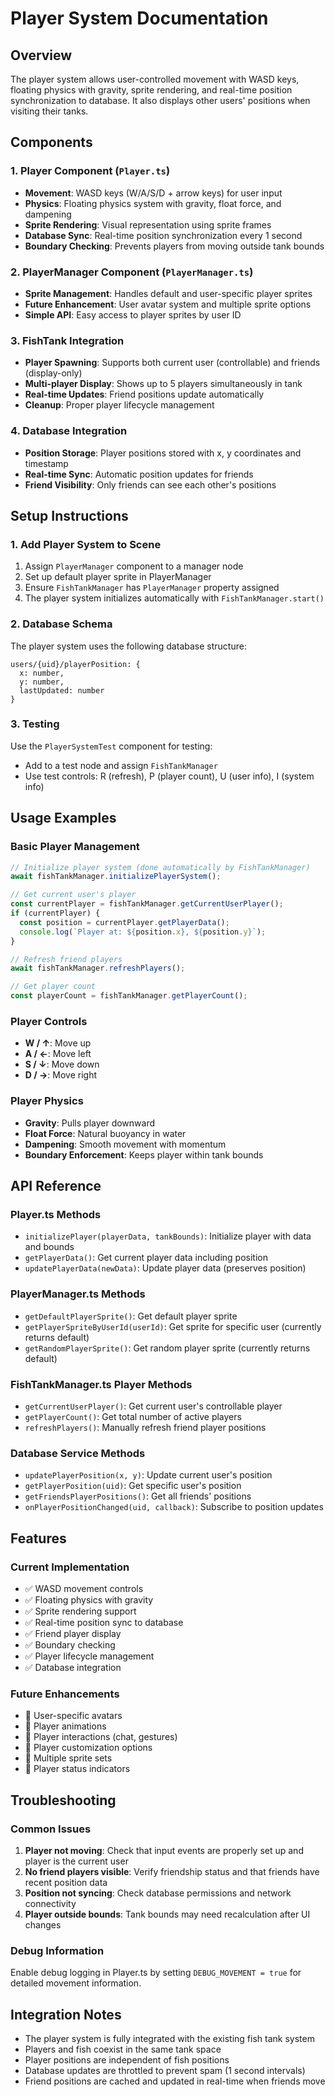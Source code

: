# Player System Documentation

## Overview

The player system allows user-controlled movement with WASD keys, floating physics with gravity, sprite rendering, and real-time position synchronization to database. It also displays other users' positions when visiting their tanks.

## Components

### 1. Player Component (`Player.ts`)

- **Movement**: WASD keys (W/A/S/D + arrow keys) for user input
- **Physics**: Floating physics system with gravity, float force, and dampening
- **Sprite Rendering**: Visual representation using sprite frames
- **Database Sync**: Real-time position synchronization every 1 second
- **Boundary Checking**: Prevents players from moving outside tank bounds

### 2. PlayerManager Component (`PlayerManager.ts`)

- **Sprite Management**: Handles default and user-specific player sprites
- **Future Enhancement**: User avatar system and multiple sprite options
- **Simple API**: Easy access to player sprites by user ID

### 3. FishTank Integration

- **Player Spawning**: Supports both current user (controllable) and friends (display-only)
- **Multi-player Display**: Shows up to 5 players simultaneously in tank
- **Real-time Updates**: Friend positions update automatically
- **Cleanup**: Proper player lifecycle management

### 4. Database Integration

- **Position Storage**: Player positions stored with x, y coordinates and timestamp
- **Real-time Sync**: Automatic position updates for friends
- **Friend Visibility**: Only friends can see each other's positions

## Setup Instructions

### 1. Add Player System to Scene

1. Assign `PlayerManager` component to a manager node
2. Set up default player sprite in PlayerManager
3. Ensure `FishTankManager` has `PlayerManager` property assigned
4. The player system initializes automatically with `FishTankManager.start()`

### 2. Database Schema

The player system uses the following database structure:

```
users/{uid}/playerPosition: {
  x: number,
  y: number,
  lastUpdated: number
}
```

### 3. Testing

Use the `PlayerSystemTest` component for testing:

- Add to a test node and assign `FishTankManager`
- Use test controls: R (refresh), P (player count), U (user info), I (system info)

## Usage Examples

### Basic Player Management

```typescript
// Initialize player system (done automatically by FishTankManager)
await fishTankManager.initializePlayerSystem();

// Get current user's player
const currentPlayer = fishTankManager.getCurrentUserPlayer();
if (currentPlayer) {
  const position = currentPlayer.getPlayerData();
  console.log(`Player at: ${position.x}, ${position.y}`);
}

// Refresh friend players
await fishTankManager.refreshPlayers();

// Get player count
const playerCount = fishTankManager.getPlayerCount();
```

### Player Controls

- **W / ↑**: Move up
- **A / ←**: Move left
- **S / ↓**: Move down
- **D / →**: Move right

### Player Physics

- **Gravity**: Pulls player downward
- **Float Force**: Natural buoyancy in water
- **Dampening**: Smooth movement with momentum
- **Boundary Enforcement**: Keeps player within tank bounds

## API Reference

### Player.ts Methods

- `initializePlayer(playerData, tankBounds)`: Initialize player with data and bounds
- `getPlayerData()`: Get current player data including position
- `updatePlayerData(newData)`: Update player data (preserves position)

### PlayerManager.ts Methods

- `getDefaultPlayerSprite()`: Get default player sprite
- `getPlayerSpriteByUserId(userId)`: Get sprite for specific user (currently returns default)
- `getRandomPlayerSprite()`: Get random player sprite (currently returns default)

### FishTankManager.ts Player Methods

- `getCurrentUserPlayer()`: Get current user's controllable player
- `getPlayerCount()`: Get total number of active players
- `refreshPlayers()`: Manually refresh friend player positions

### Database Service Methods

- `updatePlayerPosition(x, y)`: Update current user's position
- `getPlayerPosition(uid)`: Get specific user's position
- `getFriendsPlayerPositions()`: Get all friends' positions
- `onPlayerPositionChanged(uid, callback)`: Subscribe to position updates

## Features

### Current Implementation

- ✅ WASD movement controls
- ✅ Floating physics with gravity
- ✅ Sprite rendering support
- ✅ Real-time position sync to database
- ✅ Friend player display
- ✅ Boundary checking
- ✅ Player lifecycle management
- ✅ Database integration

### Future Enhancements

- 🔄 User-specific avatars
- 🔄 Player animations
- 🔄 Player interactions (chat, gestures)
- 🔄 Player customization options
- 🔄 Multiple sprite sets
- 🔄 Player status indicators

## Troubleshooting

### Common Issues

1. **Player not moving**: Check that input events are properly set up and player is the current user
2. **No friend players visible**: Verify friendship status and that friends have recent position data
3. **Position not syncing**: Check database permissions and network connectivity
4. **Player outside bounds**: Tank bounds may need recalculation after UI changes

### Debug Information

Enable debug logging in Player.ts by setting `DEBUG_MOVEMENT = true` for detailed movement information.

## Integration Notes

- The player system is fully integrated with the existing fish tank system
- Players and fish coexist in the same tank space
- Player positions are independent of fish positions
- Database updates are throttled to prevent spam (1 second intervals)
- Friend positions are cached and updated in real-time when friends move
